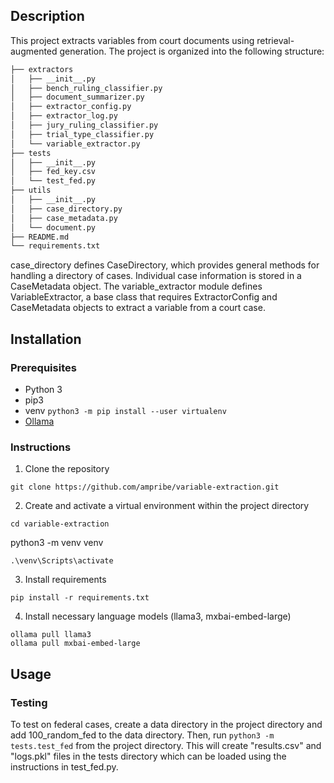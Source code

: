 ## Description
This project extracts variables from court documents using retrieval-augmented generation. The project is organized into the following structure:

```bash
├── extractors
│   ├── __init__.py
│   ├── bench_ruling_classifier.py
│   ├── document_summarizer.py
│   ├── extractor_config.py
│   ├── extractor_log.py
│   ├── jury_ruling_classifier.py
│   ├── trial_type_classifier.py
│   └── variable_extractor.py
├── tests
│   ├── __init__.py
│   ├── fed_key.csv
│   └── test_fed.py
├── utils
│   ├── __init__.py
│   ├── case_directory.py
│   ├── case_metadata.py
│   └── document.py
├── README.md
└── requirements.txt
```

case_directory defines CaseDirectory, which provides general methods for handling a directory of cases. Individual case information is stored in a CaseMetadata object. The variable_extractor module defines VariableExtractor, a base class that requires ExtractorConfig and CaseMetadata objects to extract a variable from a court case. 

## Installation
### Prerequisites
- Python 3
- pip3
- venv `python3 -m pip install --user virtualenv`
- [Ollama](https://github.com/ollama/ollama)

### Instructions
1. Clone the repository
```
git clone https://github.com/ampribe/variable-extraction.git
```
2. Create and activate a virtual environment within the project directory
```
cd variable-extraction
```
python3 -m venv venv
```
.\venv\Scripts\activate
```
3. Install requirements
```
pip install -r requirements.txt
```
4. Install necessary language models (llama3, mxbai-embed-large)
```
ollama pull llama3
ollama pull mxbai-embed-large
```

## Usage
### Testing
To test on federal cases, create a data directory in the project directory and add 100_random_fed to the data directory. Then, run `python3 -m tests.test_fed` from the project directory. This will create "results.csv" and "logs.pkl" files in the tests directory which can be loaded using the instructions in test_fed.py.